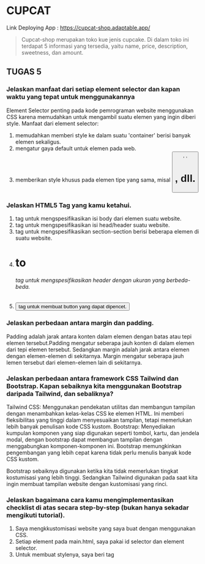 # CUPCAT
Link Deploying App : https://cupcat-shop.adaptable.app/
> Cupcat-shop merupakan toko kue jenis cupcake. Di dalam toko ini terdapat 5 informasi yang tersedia, yaitu name, price, description, sweetness, dan amount.

## TUGAS 5
### Jelaskan manfaat dari setiap element selector dan kapan waktu yang tepat untuk menggunakannya

Element Selector penting pada kode pemrograman website menggunakan CSS karena memudahkan untuk mengambil suatu elemen yang ingin diberi style.
Manfaat dari element selector:
1. memudahkan memberi style ke dalam suatu 'container' berisi banyak elemen sekaligus.
2. mengatur gaya default untuk elemen pada web.
3. memberikan style khusus pada elemen tipe yang sama, misal <button>, <a>, <h1>, dll.

###  Jelaskan HTML5 Tag yang kamu ketahui.
1. <body> tag untuk mengspesifikasikan isi body dari elemen suatu website.
2. <head> tag untuk mengspesifikasikan isi head/header suatu website.
3. <div> tag untuk mengspesifikasikan section-section berisi beberapa elemen di suatu website.
4. <h1> to <h6> tag untuk mengspesifikasikan header dengan ukuran yang berbeda-beda.
5. <button> tag untuk membuat button yang dapat dipencet.

###  Jelaskan perbedaan antara margin dan padding.
Padding adalah jarak antara konten dalam elemen dengan batas atau tepi elemen tersebut.Padding mengatur seberapa jauh konten di dalam elemen dari tepi elemen tersebut. Sedangkan margin adalah jarak antara elemen dengan elemen-elemen di sekitarnya. Margin mengatur seberapa jauh lemen tersebut dari elemen-elemen lain di sekitarnya.

### Jelaskan perbedaan antara framework CSS Tailwind dan Bootstrap. Kapan sebaiknya kita menggunakan Bootstrap daripada Tailwind, dan sebaliknya?
Tailwind CSS: Menggunakan pendekatan utilitas dan membangun tampilan dengan menambahkan kelas-kelas CSS ke elemen HTML. Ini memberi fleksibilitas yang tinggi dalam menyesuaikan tampilan, tetapi memerlukan lebih banyak penulisan kode CSS kustom.
Bootstrap: Menyediakan kumpulan komponen yang siap digunakan seperti tombol, kartu, dan jendela modal, dengan bootstrap dapat membangun tampilan dengan menggabungkan komponen-komponen ini. Bootstrap memungkinkan pengembangan yang lebih cepat karena tidak perlu menulis banyak kode CSS kustom.

Bootstrap sebaiknya digunakan ketika kita tidak memerlukan tingkat kostumisasi yang lebih tinggi. Sedangkan Tailwind digunakan pada saat kita ingin membuat tampilan website dengan kustomisasi yang rinci.

### Jelaskan bagaimana cara kamu mengimplementasikan checklist di atas secara step-by-step (bukan hanya sekadar mengikuti tutorial).
1. Saya mengkkustomisasi website yang saya buat dengan menggunakan CSS.
2. Setiap element pada main.html, saya pakai id selector dan element selector.
3. Untuk membuat stylenya, saya beri tag <style> di halaman html saya
```
<style>
.....
</style>
```
4. Saya mengambil salah satu elemen yang dibungkus dengan selector berupa id bernama container
```
<div class='container'>
    <header>
      /ᐠ. ｡.ᐟ\ᵐᵉᵒʷˎˊ˗ SELAMAT DATANG DI CUPCAT-SHOP /ᐠ. ｡.ᐟ\ᵐᵉᵒʷˎˊ˗
    </header> 
    ....

```
5. id element tersebut saya berikan style di dalam tag <style> dengan beberapa aturan ukuran, panjang, warna, posisi, dll.

```
    .container {
      background-color: white;
      background: linear-gradient(to bottom, #dfdfff, #FFAEAE);
      display: flex;
      flex-direction: column;
      padding:20px;
      gap:50px;
      align-items: center;
      height: 800px;
      margin: 0px;
    }

```
6. Begitupun seterusnya kepada elemen-elemen tag yang lain.

<details>
<summary> Tugas 4 </summary>

## Apa itu Django `UserCreationForm`, dan jelaskan apa kelebihan dan kekurangannya?

`UserCreationForm` adalah salah satu form bawaan yang disediakan oleh Django untuk mengelola proses autentikasi dan otorisasi pengguna. Form ini digunakan untuk membuat formulir pendaftaran (sign-up) pengguna baru di apalikasi web.

### Kelebihan
- Mudah Digunakan
- Terintegrasi dengan Django Model `User`
- Dilengkapi validasi input yang sesuai

### Kekurangan
- Validasi input yang sesuai
- Kustomisasi yang terbatas

## Apa perbedaan antara autentikasi dan otorisasi dalam konteks Django, dan mengapa keduanya penting?

- **Otentikasi (Authentication):**
Otentikasi adalah proses verifikasi identitas pengguna. Ini memastikan bahwa pengguna yang mencoba mengakses aplikasi adalah mereka yang mereka klaim. 

- **Otorisasi (Authorization):**
Otorisasi adalah proses menentukan akses atau izin yang dimiliki oleh pengguna yang telah terotentikasi. Ini mengatur apa yang dapat dan tidak dapat dilakukan oleh pengguna dalam aplikasi berdasarkan peran (role) atau izin yang mereka miliki.

Kedua tahap ini, otentikasi dan otorisasi, sangat penting dalam mengelola keamanan aplikasi. Tanpa otentikasi yang kuat, orang yang tidak sah dapat mengakses data dan fungsi yang seharusnya tidak mereka akses. Tanpa otorisasi yang baik, pengguna yang telah terotentikasi mungkin mendapatkan akses yang lebih besar dari yang seharusnya, yang dapat mengancam keamanan dan privasi data.

## Apa itu cookies dalam konteks aplikasi web, dan bagaimana Django menggunakan cookies untuk mengelola data sesi pengguna?
Cookies adalah file kecil yang disimpan di browser pengguna dan digunakan untuk menyimpan informasi yang dapat diakses oleh server di halaman web tersebut. 

Dalam Django, cookies sering digunakan untuk mengelola sesi pengguna (user sessions) secara server-side. Namun, untuk mencapai hal ini, Django menggunakan mekanisme cookies yang disebut "session cookies" untuk menyimpan Session ID di sisi klien (browser pengguna).

## Apakah penggunaan cookies aman secara default dalam pengembangan web, atau apakah ada risiko potensial yang harus diwaspadai?

Secara default, cookies berfungsi untuk menyimpan informasi di dalam browser dan aman untuk digunakan dalam pengembangan web. tetapi ada potensi risiko yang harus diwaspadai dan dikelola dengan baik. Beberapa risiko potensial yang terkait dengan penggunaan cookies contohnya Cookie Theft, Cross-Site Scripting (XSS), Cross-Site Request Forgery (CSRF), dll.

## STEP
### Mengimplementasikan Autentikasi
1. Pertama, saya menambahkan import yang sesuai pada file `views.py`
```python
...
from django.shortcuts import redirect
from django.contrib.auth.forms import UserCreationForm
from django.contrib import messages  
from django.contrib.auth import authenticate, login, logout
```
2. Kedua, saya juga menambahkan fungsi baru yang sesuai pada file `views.py`
```python
def register(request):
    form = UserCreationForm()

    if request.method == "POST":
        form = UserCreationForm(request.POST)
        if form.is_valid():
            form.save()
            messages.success(request, 'Your account has been successfully created!')
            return redirect('main:login')
    context = {'form':form}
    return render(request, 'register.html', context)

def login_user(request):
    if request.method == 'POST':
        username = request.POST.get('username')
        password = request.POST.get('password')
        user = authenticate(request, username=username, password=password)
        if user is not None:
            login(request, user)
            return redirect('main:show_main')
        else:
            messages.info(request, 'Sorry, incorrect username or password. Please try again.')
    context = {}
    return render(request, 'login.html', context)

def logout_user(request):
    logout(request)
    return redirect('main:login')
```

3. Ketiga, saya menambahkan template baru untuk tampilan login dan registrasi dengan menambahkan file `login.html` dan `register.html` berikut pada folder `templates`
- ##### login.html
```python
{% extends 'base.html' %}

{% block meta %}
    <title>Login</title>
{% endblock meta %}

{% block content %}

<div class = "login">

    <h1>Login</h1>

    <form method="POST" action="">
        {% csrf_token %}
        <table>
            <tr>
                <td>Username: </td>
                <td><input type="text" name="username" placeholder="Username" class="form-control"></td>
            </tr>
                    
            <tr>
                <td>Password: </td>
                <td><input type="password" name="password" placeholder="Password" class="form-control"></td>
            </tr>

            <tr>
                <td></td>
                <td><input class="btn login_btn" type="submit" value="Login"></td>
            </tr>
        </table>
    </form>

    {% if messages %}
        <ul>
            {% for message in messages %}
                <li>{{ message }}</li>
            {% endfor %}
        </ul>
    {% endif %}     
        
    Don't have an account yet? <a href="{% url 'main:register' %}">Register Now</a>

</div>

{% endblock content %}
```
- #### register.html
```html
{% extends 'base.html' %}

{% block meta %}
    <title>Register</title>
{% endblock meta %}

{% block content %}  

<div class = "login">
    
    <h1>Register</h1>  

        <form method="POST" >  
            {% csrf_token %}  
            <table>  
                {{ form.as_table }}  
                <tr>  
                    <td></td>
                    <td><input type="submit" name="submit" value="Daftar"/></td>  
                </tr>  
            </table>  
        </form>

    {% if messages %}  
        <ul>   
            {% for message in messages %}  
                <li>{{ message }}</li>  
                {% endfor %}  
        </ul>   
    {% endif %}

</div>  

{% endblock content %}
```

4. Terakhir, pada file `urls.py` saya menambahkan imports dan path urls baru
- #### Imports
```python
...
from main.views import register, login_user, logout_user
...
```
- #### URL Paths
```python
...
path('login/', login_user, name='login'),
path('logout/', logout_user, name='logout'),
path('register/', register, name='register'),
...
```

### Mengimplementasikan Otentikasi
1. Pertama, saya menambahkan *import* yang sesuai pada file views.py
```python
from django.contrib.auth.decorators import login_required
```
2. Kedua, saya menambahkan *code* diatas fungsi yang akan show_main() sehingga fungsi show_main() hanya dapat diakses jika user telah login
```python
...
@login_required(login_url='/login')
def show_main(request):
...
```

### Menghubungkan Model `Product` dengan `User`
1. Pertama, saya menambahkan *import* yang sesuai pada file models.py
```python
from django.contrib.auth.decorators import login_required
```
2. Kedua, di file yang sama saya menambahkan *attribute*  `user` pada Class `Product`
```python
...
user = models.ForeignKey(User, on_delete=models.CASCADE)
...
```
3. Terakhir, saya mengubah beberapa fungsi pada views.py
- context pada show_main
```python
context = {
    'name': request.user.username,  # Mengubah atribut name
    'class': 'PBP A',
    'products': products,
}
```

- create_product
```python
def create_product(request):
    form = ProductForm(request.POST or None)

    if form.is_valid() and request.method == "POST":
        product = form.save(commit=False)
        product.user = request.user
        product.save()
        return HttpResponseRedirect(reverse('main:show_main'))

    context = {'form': form}
    return render(request, "create_product.html", context)
```

### Menggunakan Data Dari Cookies
1. Pertama, saya menambahkan *import* yang sesuai pada file views.py
```python
import datetime
from django.http import HttpResponseRedirect
from django.urls import reverse
```
2. Kedua, saya mengubah fungsi-fungsi pada views.py
- login_user
```python
def login_user(request):
    if request.method == 'POST':
        username = request.POST.get('username')
        password = request.POST.get('password')
        user = authenticate(request, username=username, password=password)

        # Mengubah blok if dibawah
        if user is not None:
            login(request, user)
            response = HttpResponseRedirect(reverse("main:show_main")) 
            response.set_cookie('last_login', str(datetime.datetime.now()))
            return response

        else:
            messages.info(request, 'Sorry, incorrect username or password. Please try again.')
    context = {}
    return render(request, 'login.html', context)
```

- context pada show_main
```python
context = {
    'name': request.user.username,
    'class': 'PBP A',
    'products': products,
    'last_login': request.COOKIES['last_login'], # Menambahkan context baru
}
```

- logout_user
```python
# Mengubah fungsi logout
def logout_user(request):
    logout(request)
    response = HttpResponseRedirect(reverse('main:login'))
    response.delete_cookie('last_login')
    return response
```
3. Terakhir, menampilkan data dari Cookies pada template dengan menambahkan kode berikut pada `main.html`
```python
...
<h5>Sesi terakhir login: {{ last_login }}</h5>
...
```
</details>

<details>
<summary> Tugas 3 </summary>
> Cupcat-shop merupakan toko kue jenis cupcake. Di dalam toko ini terdapat 5 informasi yang tersedia, yaitu name, price, description, sweetness, dan amount.

### Apa perbedaan antara form POST dan form GET dalam Django?
##### FORM POST 
1. POST digunakan untuk mengirim data ke server. Data formulir dikirim dalam bentuk permintaan HTTP, sehingga tidak terlihat dalam URL.
2. Data yang dikirim dengan metode POST tidak tampil di URL atau log server, sehingga lebih aman dan sesuai untuk mengirim data sensitif seperti kata sandi.
3. POST cocok digunakan untuk permintaan yang akan mengubah status atau data pada server.

##### FORM GET
1. GET digunakan untuk mengambil data dari server. Ketika menggunakan metode GET, data formulir dikirim sebagai bagian dari URL.
2. Data yang dikirim dengan metode GET tersimpan dalam query string URL, yang dapat terlihat oleh semua orang dan tampil di log server.
3. GET cocok digunakan untuk permintaan yang bersifat idempoten, artinya permintaan ini tidak akan mengubah status atau data pada server. Contohnya adalah pencarian web atau tautan yang dapat dibookmark.

### Apa perbedaan utama antara XML, JSON, dan HTML dalam konteks pengiriman data?
Perbedaan mendasar antara XML, JSON, dan HTML adalah bahwa XML dan JSON digunakan untuk penyimpanan dan pengiriman data, sedangkan HTML digunakan untuk menggambarkan cara data tersebut ditampilkan.
Dengan singkat, HTML adalah blok bangunan utama dalam pengembangan web dan digunakan untuk mendefinisikan struktur sebuah halaman. XML atau JSON dapat mengangkut data antara server dan sering digunakan bersamaan dengan HTML

##### XML
1. XML memiliki struktur yang kuat dan dapat digunakan untuk merepresentasikan dan mengirimkan data dengan hierarki yang kompleks. 
2. XML menggunakan tag khusus untuk mengidentifikasi elemen data. 
3. Proses parsing XML memerlukan lebih banyak waktu dan sumber daya dibandingkan dengan format lain seperti JSON, sehingga dapat menjadi kurang efisien dalam situasi tertentu.

##### JSON
1. JSON adalah format data yang ringkas, mudah dibaca dan mudah dipahami.
2. JSON mewakili data dalam bentuk objek dan larik yang memungkinkan representasi yang lebih dinamis dan terstruktur daripada XML.
3. Proses parsing JSON lebih efisien daripada XML, membuatnya lebih cocok untuk aplikasi berkinerja tinggi.

##### HTML
1. HTML adalah bahasa khusus untuk membuat tampilan halaman web. Meskipun dapat mengirimkan data, tetapi itu bukan tujuan utamanya.
2. HTML digunakan untuk mendefinisikan struktur dan tampilan halaman web dengan tag-tag yang menggambarkan elemen-elemen seperti teks, gambar, tautan, dll.
3. Meskipun HTML dapat mengandung data, itu lebih fokus pada bagaimana data tersebut ditampilkan di browser web dan kurang cocok untuk pengiriman data.

### Mengapa JSON sering digunakan dalam pertukaran data antara aplikasi web modern?
JSON menggunakan format yang sederhana dan mirip dengan struktur data dalam bahasa pemrograman seperti JavaScript. Ini membuatnya mudah dipahami oleh pengembang. JSON memungkinkan data untuk disusun dalam bentuk objek dan larik, yang sesuai untuk berbagai jenis data. Karena format datanya ringkas dan berukuran kecil, Ini memungkinkan untuk transfer data yang besar dengan cepat melalui jaringan. Kemampuannya untuk mengatasi data berukuran besar membuatnya cocok untuk aplikasi modern yang menghadapi volume data besar. Selain itu parsing data pada JSON meningkatkan responsivitas aplikasi web, terutama ketika aplikasi harus berkomunikasi dengan server secara real-time.

### STEP
1. Pertama, membuat file baru forms.py pada direktori main. FIle forms.py ini diisi dengan kode
```
from django.forms import ModelForm
from main.models import Product

class ProductForm(ModelForm):
    class Meta:
        model = Product
        fields = ["name", "price", "description","sweetness","amount"]
```

2. Pada views.py, tambahkan fungsi create_product
```
    def create_product(request):
        form = ProductForm(request.POST or None)
    
        if form.is_valid() and request.method == "POST":
            form.save()
            return HttpResponseRedirect(reverse('main:show_main'))
    
    context = {'form': form}
    return render(request, "create_product.html", context)
```

3. Pada direktori main/templates menambahkan template baru bernama create_product.html dengan kode berikut
```
    {% extends 'base.html' %}
    {% block content %}
    <body>
        <div class="container1">
            <h1>Add New Product</h1>
    
            <div class="container">
                <form method="POST" class="form-table">
                    {% csrf_token %}
                    <table>
                        {{ form.as_table }}
                        <tr>
                            <td></td>
                            <td>
                                <input type="submit" value="Add Product"/>
                            </td>
                        </tr>
                    </table>
                </form>
            </div>
    </div>
    </body>
    {% endblock content %}
```

4. Lalu untuk XML dan JSON, pada views.py di folder main, tambahkan import HttpResponse dan serializer. Selain itu tambahkan juga fungsi show_xml dan show_json yang pada masing-masing data memiliki variable data = Product.objects.all(). Pada masing-masing fungsi meng-return HttpResponse yang sudah di-serialize sesuai format masing-masing yaitu XML dan JSON

5. Step sebelumnya diaplikasikan untuk format XML dan JSON by ID. Parameternya ditambahkan variable id. Setiap fungsinya terdapat data = Product.objects.filter(pk=id), lalu return HttpResponse yang sudah di-serialize sesuai format masing-masing yaitu XML dan JSON.

6. Terakhir, pada file urls.py tambahkan urlpatterns sesuai dengan format yang telah ditambahkan di atas.
```
    from django.urls import path
    from main.views import show_main
    from main.views import show_main, create_product, show_xml, show_json, show_xml_by_id, show_json_by_id
    
    app_name = 'main'
    
    urlpatterns = [
        path('', show_main, name='show_main'),
        path('create-product', create_product, name='create_product'),
        path('xml/', show_xml, name='show_xml'),
        path('json/', show_json, name='show_json'),
        path('xml/<int:id>/', show_xml_by_id, name='show_xml_by_id'),
        path('json/<int:id>/', show_json_by_id, name='show_json_by_id'),
    ]
```

### Screenshot Postman
##### HTML
![html](https://github.com/kayzaazr/cupcat-shop/assets/125040193/840b2ef6-0c8b-4b6b-b77c-09b0807ce83f)

##### XML
![xml](https://github.com/kayzaazr/cupcat-shop/assets/125040193/2db26d5a-d83b-4c7a-81dd-5f7a3949ecc1)

##### JSON
![json](https://github.com/kayzaazr/cupcat-shop/assets/125040193/992a499c-b36d-46a6-838b-f56147f31729)

##### XML by ID
![xml_by_id](https://github.com/kayzaazr/cupcat-shop/assets/125040193/c76f4c84-47df-42a1-b01d-b1f2948babd3)

##### JSON by ID
![json_by_id](https://github.com/kayzaazr/cupcat-shop/assets/125040193/9987d6cc-b8d7-4fd4-83d3-36fce99949d2)

</details>

<details>
<summary> Tugas 2 </summary>
Link Deploying App : https://cupcat-shop.adaptable.app/

Saya membuat jenis inventori berupa toko kue cupcake yang memiliki beberapa atribut, yaitu name, price, amount, description, dan sweetness.

# Step-by-step
Step-by-step saya mengerjakan tugas 2 ini dimulai dari
1. Membuat repository baru di github dan folder baru di direktori lokal dengan nama aplikasi saya, yaitu cupcat-shop.
2. Membuka folder cupcat-shop di terminal Command dan menginstall Virtual Environment, lalu saya mengaktifkannya.
3. Menambahkan file requirements.txt dan diisi sesuai dengan yang ada di Tutorial 1 untuk menginstall Django dan menambahkan beberapa modul.
4. Membuat aplikasi baru bernama main dengan perintah python manage.py startapp main.
5. Setelah itu, daftarkan main ke dalam folder dengan menambahkan 'main' pada variabel INSTALLED_APPS yang ada di berkas settings.py
6. Melakukan migrasi model dengan perintah pyhton manage.py makemigrations.
7. Menambahkan import render dan fungsi show_main pada file views.py untuk menampilkan halaman main.html di mana terdapat variabel name, price, amount, description, dan sweetness yang telah didefinisikan di file models.py
8. Membuat berkas urls.py pada aplikasi main yang berisikan kode
from django.urls import path
from main.views import show_main

app_name = 'main'

urlpatterns = [
    path('', show_main, name='show_main'),
    path('main/', include('main.urls')),
]

dengan perintah python manage.py runserver pada terminal, saya dapat melihat tampilan browser di http://localhost:8000/main.
9. Terakhir, saya melakukan deploy di Adaptable dengan memilih Python App Template dan PostgreSQL yang akan digunakan.

# Bagan
![Frame 1](https://github.com/kayzaazr/cupcat-shop/assets/125040193/d2f5af7c-c908-438b-8efb-e42c3921e056)

Ketika user mengirim HTTP request pada web browser, request HTTP akan diteruskan ke urls.py dan dilakukan mapping. Setelah itu, dari urls.py akan diteruskan ke views.py. Views.py akan mengakses data yang dibutuhkan melalui models.py dan ditampilkan menggunakan template main. yang di return oleh views.py menghasilkan HTTP responseberupa HTML page.

# Jelaskan mengapa kita menggunakan virtual environment? Apakah kita tetap dapat membuat aplikasi web berbasis Django tanpa menggunakan virtual environment?
Virtual Environment digunakan untuk mengisolasi paket dan dependensi yang berbeda di antara proyek-proyek yang berjalan pada satu perangkat yang sama. Meskipun memungkinkan untuk membuat aplikasi web berbasis Django tanpa menggunakan virtual environment, namun tanpa isolasi ini, ada risiko terjadinya konflik antara dependensi dari satu proyek dengan proyek lainnya, yang dapat mengakibatkan proyek-proyek tersebut menjadi tidak stabil atau tidak dapat berjalan dengan baik. Oleh karena itu, penggunaan virtual environment sangat disarankan untuk menjaga kerapian dan kestabilan suatu kode.

# Jelaskan apakah itu MVC, MVT, MVVM dan perbedaan dari ketiganya.
1. MVC (Model-View-Controller) memiliki fokus pada pengendali (Controller) untuk mengatur interaksi antara Model (data dan logika) dan View (tampilan) dalam aplikasi. Controller bertanggung jawab untuk menerima input dari pengguna, memprosesnya, dan mengubah Model atau View sesuai dengan permintaan user.
2. MVT (Model-View-Template) memiliki fokus pada penggunaan Template (pola tampilan) dalam kerangka kerja Django. Dalam MVT, Template adalah komponen yang digunakan untuk mengatur tampilan HTML dari suatu aplikasi web. Template memungkinkan pemisahan yang jelas antara tampilan dan data.
3. MVVM (Model-View-ViewModel) adalah pola desain yang memiliki fokus pada ViewModel. ViewModel adalah komponen yang bertindak sebagai penghubung antara Model (data) dan View (tampilan) dalam pengembangan aplikasi berbasis antarmuka pengguna (UI). ViewModel bertanggung jawab untuk menyediakan data dan metode yang diperlukan oleh tampilan sehingga memungkinkan binding dua arah antara tampilan dan data.

Perbedaan utama di antara ketiganya terletak pada cara penggunaannya dan rincian implementasi yang spesifik. Namun, inti tujuan dari ketiga pola desain ini adalah untuk mencapai pemisahan yang jelas antara tampilan dan data dalam pengembangan aplikasi. Hal ini dilakukan untuk meningkatkan pemahaman kode dan kemampuan perluasan (scalability). Dengan kata lain, meskipun metode dan konsepnya berbeda, tetapi akhirnya semua tiga pola ini bertujuan untuk mencapai struktur kode yang efektif, lebih terstruktur, dan mudah dikelola.

</details>
